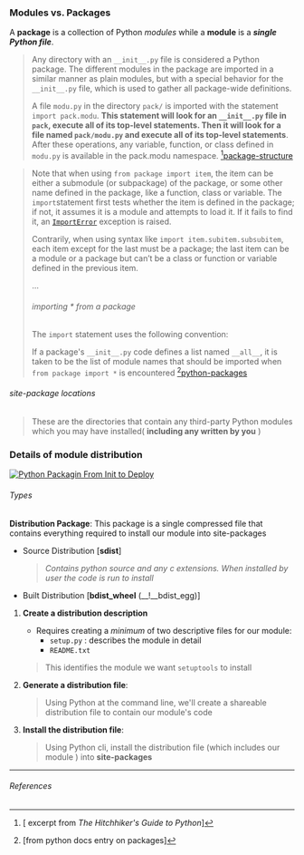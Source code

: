 ### Modules vs. Packages

A **package** is a collection of Python _modules_ while a **module** is a **_single Python file_**.

> Any directory with an `__init__.py` file is considered a Python package. The different modules in the package are imported in a similar manner as plain modules, but with a special behavior for the `__init__.py` file, which is used to gather all package-wide definitions.
>
> A file `modu.py` in the directory `pack/` is imported with the statement `import pack.modu`. **This statement will look for an `__init__.py` file in `pack`, execute all of its top-level statements. Then it will look for a file named `pack/modu.py` and execute all of its top-level statements**. After these operations, any variable, function, or class defined in `modu.py` is available in the pack.modu namespace. [^1][package-structure][THHGP]

> Note that when using `from package import item`, the item can be either a submodule (or subpackage) of the package, or some other name defined in the package, like a function, class or variable. The `import`statement first tests whether the item is defined in the package; if not, it assumes it is a module and attempts to load it. If it fails to find it, an [`ImportError`](https://docs.python.org/3/library/exceptions.html#ImportError) exception is raised.
>
> Contrarily, when using syntax like `import item.subitem.subsubitem`, each item except for the last must be a package; the last item can be a module or a package but can’t be a class or function or variable defined in the previous item.
>
> ...
>
> ###### importing \* from a package
>
> The `import` statement uses the following convention:
>
> If a package's `__init__.py` code defines a list named `__all__`, it is taken to be the list of module names that should be imported when `from package import *` is encountered [^2][python-packages][DOC]

###### site-package locations

> These are the directories that contain any third-party Python modules which you may have installed( **including any written by you** )

### Details of module distribution

[![Python Packagin From Init to Deploy](http://img.youtube.com/vi/4fzAMdLKC5k/0.jpg)](http://www.youtube.com/watch?v=4fzAMdLKC5k)

###### Types

**Distribution Package**: This package is a single compressed file that contains everything required to install our module into site-packages

- Source Distribution [__sdist__]
  > _Contains python source and any c extensions. When installed by user the code is run to install_
- Built Distribution [__bdist_wheel__ (__!__bdist_egg)]

1. **Create a distribution description**

   - Requires creating a _minimum_ of two descriptive files for our module:
     - `setup.py` : describes the module in detail
     - `README.txt`

   > This identifies the module we want `setuptools` to install

2. **Generate a distribution file**:

   > Using Python at the command line, we'll create a shareable distribution file to contain our module's code

3. **Install the distribution file**:

   > Using Python cli, install the distribution file (which includes our module ) into **site-packages**

---

###### References

[^1]: [ excerpt from _The Hitchhiker's Guide to Python_]
[^2]: [from python docs entry on packages]

[THHGP]: https://docs.python-guide.org/writing/structure/#packages
[DOC]: https://docs.python.org/3/tutorial/modules.html#packages
